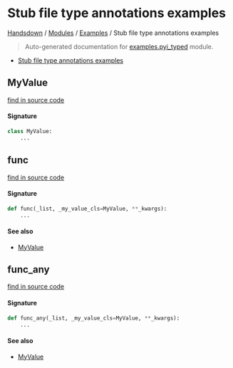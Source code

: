 # Stub file type annotations examples

[Handsdown](../README.md#-handsdown---python-documentation-generator) / [Modules](../MODULES.md#modules) / [Examples](index.md#examples) / Stub file type annotations examples

> Auto-generated documentation for [examples.pyi_typed](https://github.com/vemel/handsdown/blob/main/examples/pyi_typed.py) module.

- [Stub file type annotations examples](#stub-file-type-annotations-examples)

## MyValue

[find in source code](https://github.com/vemel/handsdown/blob/main/examples/pyi_typed.py#L10)

#### Signature

```python
class MyValue:
    ...
```



## func

[find in source code](https://github.com/vemel/handsdown/blob/main/examples/pyi_typed.py#L14)

#### Signature

```python
def func(_list, _my_value_cls=MyValue, **_kwargs):
    ...
```

#### See also
- [MyValue](#myvalue)



## func_any

[find in source code](https://github.com/vemel/handsdown/blob/main/examples/pyi_typed.py#L18)

#### Signature

```python
def func_any(_list, _my_value_cls=MyValue, **_kwargs):
    ...
```

#### See also
- [MyValue](#myvalue)


